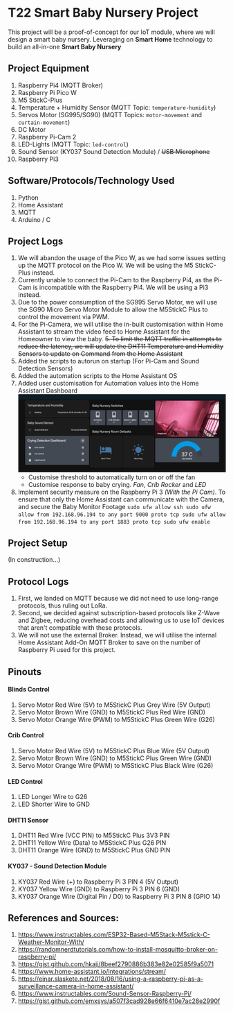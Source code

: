 # T22 Smart Baby Nursery Project
This project will be a proof-of-concept for our IoT module, where we will design a smart baby nursery. Leveraging on **Smart Home** technology to build an all-in-one **Smart Baby Nursery**

## Project Equipment
1. Raspberry Pi4 (MQTT Broker)
2. Raspberry Pi Pico W
3. M5 StickC-Plus
4. Temperature + Humidity Sensor (MQTT Topic: `temperature-humidity`)
5. Servos Motor (SG995/SG90) (MQTT Topics: `motor-movement` and `curtain-movement`)
6. DC Motor
7. Raspberry Pi-Cam 2
8. LED-Lights (MQTT Topic: `led-control`)
9. Sound Sensor (KY037 Sound Detection Module) / ~~USB Microphone~~
10. Raspberry Pi3 

## Software/Protocols/Technology Used
1. Python
2. Home Assistant
3. MQTT
4. Arduino / C

## Project Logs
1. We will abandon the usage of the Pico W, as we had some issues setting up the MQTT protocol on the Pico W. We will be using the M5 StickC-Plus instead.
2. Currently unable to connect the Pi-Cam to the Raspberry Pi4, as the Pi-Cam is incompatible with the Raspberry Pi4. We will be using a Pi3 instead.
3. Due to the power consumption of the SG995 Servo Motor, we will use the SG90 Micro Servo Motor Module to allow the M5StickC Plus to control the movement via PWM.
4. For the Pi-Camera, we will utilise the in-built customisation within Home Assistant to stream the video feed to Home Assistant for the Homeowner to view the baby.
~~5. To limit the MQTT traffic in attempts to reduce the latency, we will update the DHT11 Temperature and Humidity Sensors to update on Command from the Home Assistant~~
6. Added the scripts to autorun on startup (For Pi-Cam and Sound Detection Sensors)
7. Added the automation scripts to the Home Assistant OS
8. Added user customisation for Automation values into the Home Assistant Dashboard
![Home Assistant Dashboard](dashboard-v1.png)
    * Customise threshold to automatically turn on or off the fan
    * Customise response to baby crying. *Fan*, *Crib Rocker* and *LED*
10. Implement security measure on the Raspberry Pi 3 *(With the Pi Cam)*. To ensure that only the Home Assistant can communicate with the Camera, and secure the Baby Monitor Footage
`sudo ufw allow ssh
sudo ufw allow from 192.168.96.194 to any port 9000 proto tcp
sudo ufw allow from 192.168.96.194 to any port 1883 proto tcp
sudo ufw enable`


## Project Setup
(In construction...)

## Protocol Logs
1. First, we landed on MQTT because we did not need to use long-range protocols, thus ruling out LoRa.
2. Second, we decided against subscription-based protocols like Z-Wave and Zigbee, reducing overhead costs and allowing us to use IoT devices that aren't compatible with these protocols.
3. We will not use the external Broker. Instead, we will utilise the internal Home Assistant Add-On MQTT Broker to save on the number of Raspberry Pi used for this project.

## Pinouts
#### Blinds Control
1. Servo Motor Red Wire (5V) to M5StickC Plus Grey Wire (5V Output)
2. Servo Motor Brown Wire (GND) to M5StickC Plus Red Wire (GND)
3. Servo Motor Orange Wire (PWM) to M5StickC Plus Green Wire (G26)

#### Crib Control
1. Servo Motor Red Wire (5V) to M5StickC Plus Blue Wire (5V Output)
2. Servo Motor Brown Wire (GND) to M5StickC Plus Green Wire (GND)
3. Servo Motor Orange Wire (PWM) to M5StickC Plus Black Wire (G26)

#### LED Control
1. LED Longer Wire to G26
2. LED Shorter Wire to GND

#### DHT11 Sensor
1. DHT11 Red Wire (VCC PIN) to M5StickC Plus 3V3 PIN
2. DHT11 Yellow Wire (Data) to M5StickC Plus G26 PIN
3. DHT11 Orange Wire (GND) to M5StickC Plus GND PIN

#### KY037 - Sound Detection Module
1. KY037 Red Wire (+) to Raspberry Pi 3 PIN 4 (5V Output)
2. KY037 Yellow Wire (GND) to Raspberry Pi 3 PIN 6 (GND)
3. KY037 Orange Wire (Digital Pin / D0) to Raspberry Pi 3 PIN 8 (GPIO 14)

## References and Sources:
1. https://www.instructables.com/ESP32-Based-M5Stack-M5stick-C-Weather-Monitor-With/
2. https://randomnerdtutorials.com/how-to-install-mosquitto-broker-on-raspberry-pi/
3. https://gist.github.com/hkaji/8beef2790886b383e82e02585f9a5071
4. https://www.home-assistant.io/integrations/stream/
5. https://einar.slaskete.net/2018/08/16/using-a-raspberry-pi-as-a-surveillance-camera-in-home-assistant/
6. https://www.instructables.com/Sound-Sensor-Raspberry-Pi/
7. https://gist.github.com/emxsys/a507f3cad928e66f6410e7ac28e2990f


